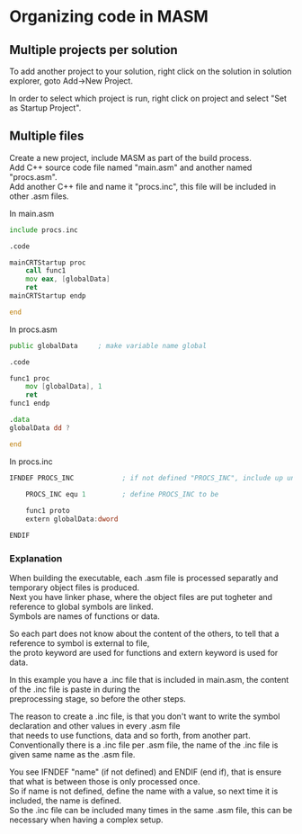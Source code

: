 # Organizing code in MASM

## Multiple projects per solution
To add another project to your solution, right click on the solution in solution explorer,
goto Add->New Project.

In order to select which project is run, right click on project and select "Set as Startup Project".

## Multiple files
Create a new project, include MASM as part of the build process. <br>
Add C++ source code file named "main.asm" and another named "procs.asm". <br>
Add another C++ file and name it "procs.inc", this file will be included in other .asm files. <br>

In main.asm
```asm
include procs.inc

.code

mainCRTStartup proc
	call func1
	mov eax, [globalData]
	ret
mainCRTStartup endp

end
```

In procs.asm
```asm
public globalData	  ; make variable name global

.code

func1 proc
	mov [globalData], 1
	ret
func1 endp

.data
globalData dd ?

end
```

In procs.inc
```asm
IFNDEF PROCS_INC			; if not defined "PROCS_INC", include up until end if
	
	PROCS_INC equ 1			; define PROCS_INC to be 

	func1 proto
	extern globalData:dword

ENDIF
```


### Explanation
When building the executable, each .asm file is processed separatly and temporary object files is produced. <br>
Next you have linker phase, where the object files are put togheter and reference to global symbols are linked. <br>
Symbols are names of functions or data.

So each part does not know about the content of the others, to tell that a reference to symbol is external to file, <br>
the proto keyword are used for functions and extern keyword is used for data.

In this example you have a .inc file that is included in main.asm, the content of the .inc file is paste in during the <br>
preprocessing stage, so before the other steps.

The reason to create a .inc file, is that you don't want to write the symbol declaration and other values in every .asm file <br>
that needs to use functions, data and so forth, from another part.  <br>
Conventionally there is a .inc file per .asm file, the name of the .inc file is given same name as the .asm file.

You see IFNDEF "name" (if not defined) and ENDIF (end if), that is ensure that what is between those is only processed once. <br>
So if name is not defined, define the name with a value, so next time it is included, the name is defined. <br>
So the .inc file can be included many times in the same .asm file, this can be necessary when having a complex setup.


